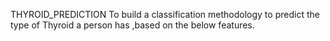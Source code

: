 THYROID_PREDICTION
To build a classification methodology to predict the type of Thyroid a person has ,based on the below features.
